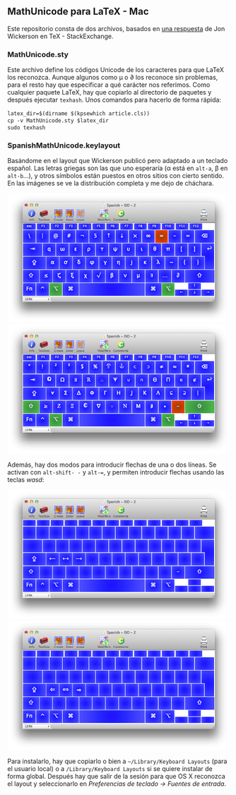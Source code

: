 ## MathUnicode para LaTeX - Mac

Este repositorio consta de dos archivos, basados en [una respuesta](http://tex.stackexchange.com/questions/110042/entering-unicode-math-symbols-into-latex-direct-from-keyboard-on-a-mac#110043) de Jon Wickerson en TeX - StackExchange. 

### MathUnicode.sty

Este archivo define los códigos Unicode de los caracteres para que LaTeX los reconozca. Aunque algunos como µ o ∂ los reconoce sin problemas, para el resto hay que especificar a qué carácter nos referimos. Como cualquier paquete LaTeX, hay que copiarlo al directorio de paquetes y después ejecutar `texhash`. Unos comandos para hacerlo de forma rápida:

```
latex_dir=$(dirname $(kpsewhich article.cls))
cp -v MathUnicode.sty $latex_dir
sudo texhash
```

### SpanishMathUnicode.keylayout

Basándome en el layout que Wickerson publicó pero adaptado a un teclado español. Las letras griegas son las que uno esperaría (α está en `alt-a`, β en `alt-b`...), y otros símbolos están puestos en otros sitios con cierto sentido. En las imágenes se ve la distribución completa y me dejo de cháchara.

![Modificadores con alt](images/SpanishMathUnicode-Alt.png?raw=true)
![Modificadores con alt-shift](images/SpanishMathUnicode-AltShift.png?raw=true)

Además, hay dos modos para introducir flechas de una o dos líneas. Se activan con `alt-shift- -` y `alt-=`, y permiten introducir flechas usando las teclas *wasd*:

![Estado -](images/KeyStateDash.png?raw=true)
![Estado =](images/KeyStateEqual.png?raw=true)

Para instalarlo, hay que copiarlo o bien a `~/Library/Keyboard Layouts` (para el usuario local) o a `/Library/Keyboard Layouts` si se quiere instalar de forma global. Después hay que salir de la sesión para que OS X reconozca el layout y seleccionarlo en _Preferencias de teclado -> Fuentes de entrada_.


